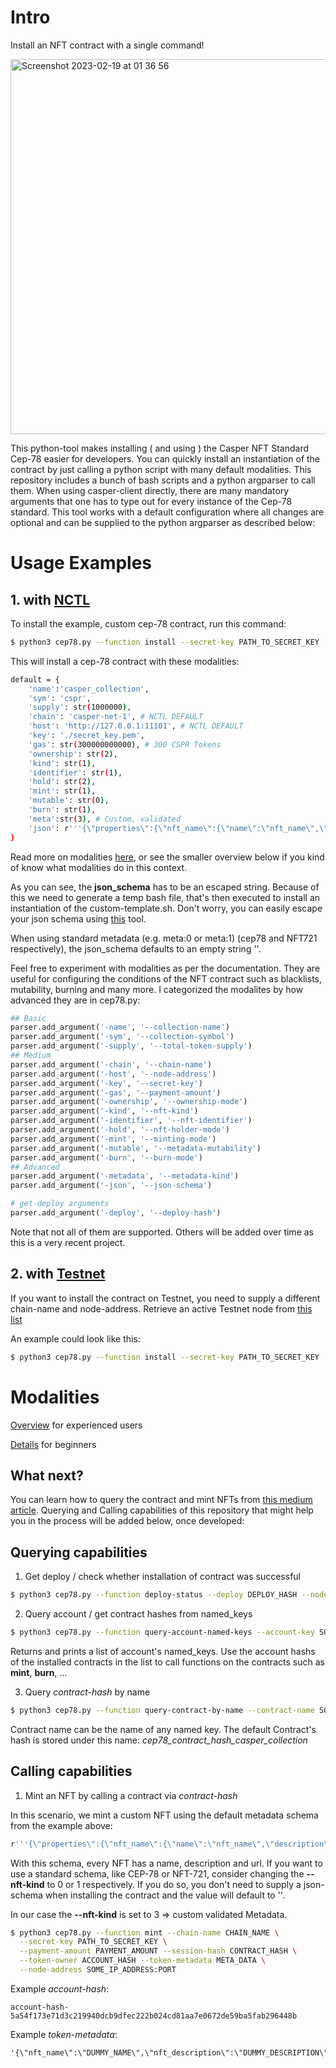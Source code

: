 # Intro
Install an NFT contract with a single command!

<img width="600" alt="Screenshot 2023-02-19 at 01 36 56" src="https://user-images.githubusercontent.com/49498646/219905720-f789c010-a3ef-4fd7-9b4b-86660d319eff.png">


This python-tool makes installing ( and using ) the Casper NFT Standard Cep-78 easier for developers. You can quickly install an instantiation of the contract by just calling a python script with many default modalities. This repository includes a bunch of bash scripts and a python argparser to call them. When using casper-client directly, there are many mandatory arguments that one has to type out for every instance of the Cep-78 standard. This tool works with a default configuration where all changes are optional and can be supplied to the python argparser as described below:

# Usage Examples
## 1. with [NCTL](https://github.com/casper-network/casper-node/blob/dev/utils/nctl/README.md)

To install the example, custom cep-78 contract, run this command:
```bash
$ python3 cep78.py --function install --secret-key PATH_TO_SECRET_KEY
```
This will install a cep-78 contract with these modalities:
```bash
default = {
    'name':'casper_collection',
    'sym': 'cspr',
    'supply': str(1000000),
    'chain': 'casper-net-1', # NCTL DEFAULT
    'host': 'http://127.0.0.1:11101', # NCTL DEFAULT
    'key': './secret_key.pem',
    'gas': str(300000000000), # 300 CSPR Tokens
    'ownership': str(2),
    'kind': str(1),
    'identifier': str(1),
    'hold': str(2),
    'mint': str(1),
    'mutable': str(0),
    'burn': str(1),
    'meta':str(3), # Custom, validated
    'json': r'''{\"properties\":{\"nft_name\":{\"name\":\"nft_name\",\"description\":\"name_of_nft\",\"required\":true},\"nft_description\":{\"name\":\"nft_description\",\"description\":\"description_of_nft\",\"required\":true},\"nft_name\":{\"name\":\"nft_url\",\"description\":\"url_of_nft\",\"required\":true}}}'''
}
```
Read more on modalities [here](https://github.com/casper-ecosystem/cep-78-enhanced-nft/blob/dev/README.md), or see the smaller overview below if you kind of know what modalities do in this context.

As you can see, the **json_schema** has to be an escaped string. Because of this we need to generate a temp bash file, that's then executed to install an instantiation of the custom-template.sh. Don't worry, you can easily escape your json schema using [this](https://jsontostring.com/) tool.

When using standard metadata (e.g. meta:0 or meta:1) (cep78 and NFT721 respectively), the json_schema defaults to an empty string ''.

Feel free to experiment with modalities as per the documentation. They are useful for configuring the conditions of the NFT contract such as blacklists, mutability, burning and many more. I categorized the modalites by how advanced they are in cep78.py:

```python
## Basic
parser.add_argument('-name', '--collection-name')
parser.add_argument('-sym', '--collection-symbol')
parser.add_argument('-supply', '--total-token-supply')
## Medium
parser.add_argument('-chain', '--chain-name')
parser.add_argument('-host', '--node-address')
parser.add_argument('-key', '--secret-key')
parser.add_argument('-gas', '--payment-amount')
parser.add_argument('-ownership', '--ownership-mode')
parser.add_argument('-kind', '--nft-kind')
parser.add_argument('-identifier', '--nft-identifier')
parser.add_argument('-hold', '--nft-holder-mode')
parser.add_argument('-mint', '--minting-mode')
parser.add_argument('-mutable', '--metadata-mutability')
parser.add_argument('-burn', '--burn-mode')
## Advanced
parser.add_argument('-metadata', '--metadata-kind')
parser.add_argument('-json', '--json-schema')

# get-deploy arguments
parser.add_argument('-deploy', '--deploy-hash')
```
Note that not all of them are supported. Others will be added over time as this is a very recent project.


## 2. with [Testnet](https://testnet.cspr.live/)

If you want to install the contract on Testnet, you need to supply a different chain-name and node-address. Retrieve an active Testnet node from [this list](https://testnet.cspr.live/tools/peers)

An example could look like this:

```bash
$ python3 cep78.py --function install --secret-key PATH_TO_SECRET_KEY --node-address SOME_IP_FROM_LIST:7777 --chain-name casper-test
```


# Modalities
[Overview](https://github.com/jonas089/cep-78-helper/blob/master/modalities.md) for experienced users

[Details](https://github.com/casper-ecosystem/cep-78-enhanced-nft/blob/dev/README.md) for beginners

## What next?
You can learn how to query the contract and mint NFTs from [this medium article](https://medium.com/casperblockchain/casper-cep-78-enhanced-nft-standard-d954218626be). Querying and Calling capabilities of this repository that might help you in the process will be added below, once developed:

## Querying capabilities

1. Get deploy / check whether installation of contract was successful
```bash
$ python3 cep78.py --function deploy-status --deploy DEPLOY_HASH --node-address SOME_IP_ADDRESS:PORT
```

2. Query account / get contract hashes from named_keys
```bash
$ python3 cep78.py --function query-account-named-keys --account-key SOME_PUBLIC_KEY --node-address SOME_IP_ADDRESS:PORT
```
Returns and prints a list of account's named_keys. Use the account hashs of the installed contracts in the list to call functions on the contracts such as **mint**, **burn**, ...

3. Query _contract-hash_ by name
```bash
$ python3 cep78.py --function query-contract-by-name --contract-name SOME_CONTRACT_NAME --account-key SOME_PUBLIC_KEY --node-address SOME_IP_ADDRESS:PORT
```
Contract name can be the name of any named key. The default Contract's hash is stored under this name: _cep78_contract_hash_casper_collection_

## Calling capabilities
1. Mint an NFT by calling a contract via _contract-hash_

In this scenario, we mint a custom NFT using the default metadata schema from the example above:
```bash
r'''{\"properties\":{\"nft_name\":{\"name\":\"nft_name\",\"description\":\"name_of_nft\",\"required\":true},\"nft_description\":{\"name\":\"nft_description\",\"description\":\"description_of_nft\",\"required\":true},\"nft_name\":{\"name\":\"nft_url\",\"description\":\"url_of_nft\",\"required\":true}}}'''
```
With this schema, every NFT has a name, description and url. If you want to use a standard schema, like CEP-78 or NFT-721, consider changing the __--nft-kind__ to 0 or 1 respectively. If you do so, you don't need to supply a json-schema when installing the contract and the value will default to ''.

In our case the __--nft-kind__ is set to 3 => custom validated Metadata.

```bash
$ python3 cep78.py --function mint --chain-name CHAIN_NAME \
  --secret-key PATH_TO_SECRET_KEY \
  --payment-amount PAYMENT_AMOUNT --session-hash CONTRACT_HASH \
  --token-owner ACCOUNT_HASH --token-metadata META_DATA \
  --node-address SOME_IP_ADDRESS:PORT
```

Example _account-hash_:
```
account-hash-5a54f173e71d3c219940dcb9dfec222b024cd81aa7e0672de59ba5fab296448b
```
Example _token-metadata_:
```
'{\"nft_name\":\"DUMMY_NAME\",\"nft_description\":\"DUMMY_DESCRIPTION\",\"nft_url\":\"http://DUMMY_URL\"}'
```
